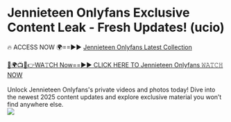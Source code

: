 # Jennieteen Onlyfans Exclusive Content Leak - Fresh Updates! (ucio)

🔥 ACCESS NOW 🌍==►► <a href="https://tinyurl.com/kvy9nzfs" rel="nofollow">Jennieteen Onlyfans Latest Collection</a>
<br><br>
[🔴🌍📺📱👉WA𝚃CH Now==►► CLICK HERE TO Jennieteen Onlyfans 𝚆𝙰𝚃𝙲𝙷 NOW](https://tinyurl.com/kvy9nzfs)
<br><br>
Unlock Jennieteen Onlyfans's private videos and photos today! Dive into the newest 2025 content updates and explore exclusive material you won’t find anywhere else.
<br>
<a href="https://tinyurl.com/kvy9nzfs" rel="nofollow" data-target="animated-image.originalLink"><img src="https://camo.githubusercontent.com/8a4f000d20f83aca3bf7ec5f350d767afa0574a8a352519fd8cfa583a6f93a33/68747470733a2f2f692e696d6775722e636f6d2f644a486b345a712e676966" data-canonical-src="https://i.imgur.com/dJHk4Zq.gif" style="max-width: 100%; display: inline-block;" data-target="animated-image.originalImage"></a>
<br>
